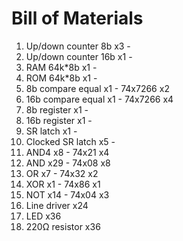 # Bill of Materials
1. Up/down counter 8b x3    - 
2. Up/down counter 16b x1   - 
3. RAM 64k*8b x1            - 
4. ROM 64k*8b x1            - 
5. 8b compare equal x1      - 74x7266 x2
6. 16b compare equal x1     - 74x7266 x4
7. 8b register x1           - 
8. 16b register x1          - 
9. SR latch x1              - 
10. Clocked SR latch x5     - 
11. AND4 x8                 - 74x21 x4
12. AND x29                 - 74x08 x8
13. OR x7                   - 74x32 x2
14. XOR x1                  - 74x86 x1
15. NOT x14                 - 74x04 x3
16. Line driver x24
17. LED x36
18. 220Ω resistor x36
